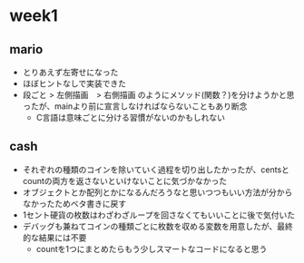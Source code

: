 # week1

## mario
- とりあえず左寄せになった
- ほぼヒントなしで実装できた
- 段ごと > 左側描画　> 右側描画 のようにメソッド(関数？)を分けようかと思ったが、mainより前に宣言しなければならないこともあり断念
    - C言語は意味ごとに分ける習慣がないのかもしれない

## cash
- それぞれの種類のコインを除いていく過程を切り出したかったが、centsとcountの両方を返さないといけないことに気づかなかった
- オブジェクトとか配列とかになるんだろうなと思いつつもいい方法が分からなかったためベタ書きに戻す
- 1セント硬貨の枚数はわざわざループを回さなくてもいいことに後で気付いた
- デバッグも兼ねてコインの種類ごとに枚数を収める変数を用意したが、最終的な結果には不要
    - countを1つにまとめたらもう少しスマートなコードになると思う